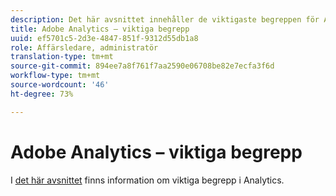 ```yaml
---
description: Det här avsnittet innehåller de viktigaste begreppen för Adobe Analytics, en kort beskrivning av begreppen samt en specifik dokumentationslänk med mer information om ämnet.
title: Adobe Analytics – viktiga begrepp
uuid: ef5701c5-2d3e-4847-851f-9312d55db1a8
role: Affärsledare, administratör
translation-type: tm+mt
source-git-commit: 894ee7a8f761f7aa2590e06708be82e7ecfa3f6d
workflow-type: tm+mt
source-wordcount: '46'
ht-degree: 73%

---
```



# Adobe Analytics – viktiga begrepp

I [det här avsnittet](/help/landing/an-key-concepts.md) finns information om viktiga begrepp i Analytics.
